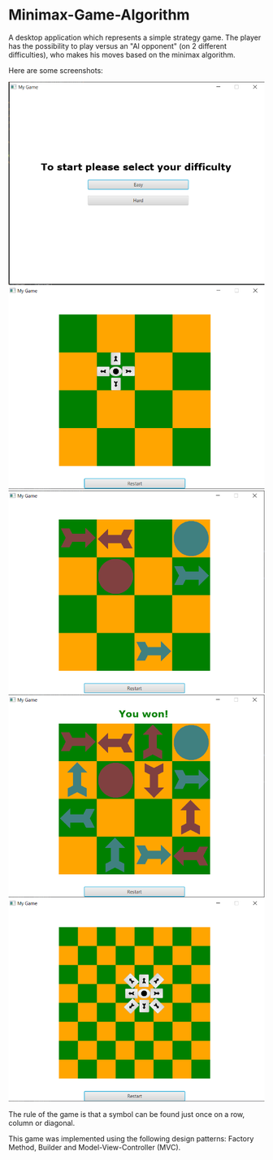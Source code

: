 # Minimax-Game-Algorithm

A desktop application which represents a simple strategy game. The player has the possibility to play versus an "AI opponent" (on 2 different difficulties), who makes his moves based on the minimax algorithm.

Here are some screenshots:

![start](./screenshots/start.png)
![moves](./screenshots/moves.png)
![gameplay](./screenshots/gameplay.png)
![finish](./screenshots/finish.png)
![hard](./screenshots/hard.png)

The rule of the game is that a symbol can be found just once on a row, column or diagonal.

This game was implemented using the following design patterns: Factory Method, Builder and Model-View-Controller (MVC).
